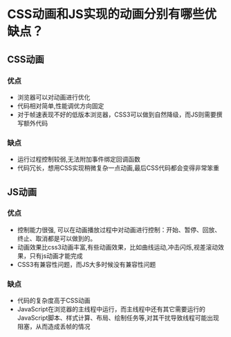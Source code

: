 # CSS动画和JS实现的动画分别有哪些优缺点？

## CSS动画
### 优点
- 浏览器可以对动画进行优化
- 代码相对简单,性能调优方向固定
- 对于帧速表现不好的低版本浏览器，CSS3可以做到自然降级，而JS则需要撰写额外代码
### 缺点
- 运行过程控制较弱,无法附加事件绑定回调函数
- 代码冗长，想用CSS实现稍微复杂一点动画,最后CSS代码都会变得非常笨重
## JS动画
### 优点
- 控制能力很强, 可以在动画播放过程中对动画进行控制：开始、暂停、回放、终止、取消都是可以做到的。
- 动画效果比css3动画丰富,有些动画效果，比如曲线运动,冲击闪烁,视差滚动效果，只有js动画才能完成
- CSS3有兼容性问题，而JS大多时候没有兼容性问题
### 缺点
- 代码的复杂度高于CSS动画
- JavaScript在浏览器的主线程中运行，而主线程中还有其它需要运行的JavaScript脚本、样式计算、布局、绘制任务等,对其干扰导致线程可能出现阻塞，从而造成丢帧的情况